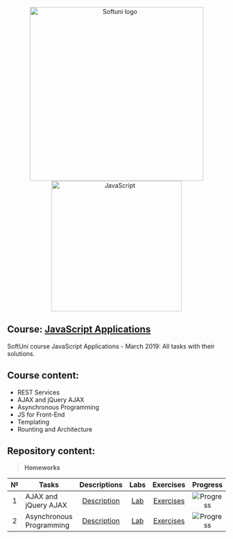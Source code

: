 <p align="center">
	<a href="https://softuni.bg/"><img src="https://www.jobs.bg/assets/logo/2017-09-01/b_6e048c01c340d967f2a6e540e9825d46.png" alt="Softuni logo" width="400" align="center"></a>
	<a href="https://www.javascript.com/"><img src="https://upload.wikimedia.org/wikipedia/commons/thumb/9/99/Unofficial_JavaScript_logo_2.svg/512px-Unofficial_JavaScript_logo_2.svg.png" alt="JavaScript" width="300" align="center"></a>
<p>

## Course: [JavaScript Applications](https://softuni.bg/trainings/2249/js-applications-march-2019)
SoftUni course JavaScript Applications - March 2019: All tasks with their solutions.

## Course content:
- REST Services
- AJAX and jQuery AJAX
- Asynchronous Programming
- JS for Front-End
- Templating
- Rounting and Architecture

## Repository content:

> **Homeworks**

№   |Tasks							|Descriptions																							| Labs																										| Exercises																													|Progress																													
:--:|-------------------------------|:-----------------------------------------------------------------------------------------------------:|:---------------------------------------------------------------------------------------------------------:|:-------------------------------------------------------------------------------------------------------------------------:|:-------------:
1	|AJAX and jQuery AJAX			|[Description](https://github.com/dobroslav-atanasov/JavaScript-Applications/tree/master/Resources)		|[Lab](https://github.com/dobroslav-atanasov/JavaScript-Applications/tree/master/01.AJAXAndJQueryAJAX-Lab)	|[Exercises](https://github.com/dobroslav-atanasov/JavaScript-Applications/tree/master/02.AJAXAndJQueryAJAX-Exercises)		|![Progress](http://progressed.io/bar/100?title=completed)
2	|Asynchronous Programming		|[Description](https://github.com/dobroslav-atanasov/JavaScript-Applications/tree/master/Resources)		|[Lab]()	|[Exercises]()		|![Progress](http://progressed.io/bar/0)
